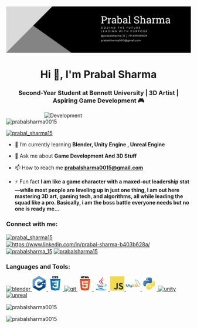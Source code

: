 ![logo](https://github.com/PrabalSharma0015/PrabalSharma0015/blob/main/Banner.jpeg)
<h1 align="center">Hi 👋, I'm Prabal Sharma</h1>
<h3 align="center">Second-Year Student at Bennett University | 3D Artist | Aspiring Game Development 🎮</h3>
<img align="right" alt="Development" width="400" src="https://i.pinimg.com/originals/cc/33/cd/cc33cdb7eff28957027a2eb858dbcf94.gif">

<p align="left"> <img src="https://komarev.com/ghpvc/?username=prabalsharma0015&label=Profile%20views&color=0e75b6&style=flat" alt="prabalsharma0015" /> </p>

<p align="left"> <a href="https://twitter.com/prabal_sharma15" target="blank"><img src="https://img.shields.io/twitter/follow/prabal_sharma15?logo=twitter&style=for-the-badge" alt="prabal_sharma15" /></a> </p>

- 🌱 I’m currently learning **Blender, Unity Engine , Unreal Engine**

- 💬 Ask me about **Game Development And 3D Stuff**

- 📫 How to reach me **prabalsharma0015@gmail.com**

- ⚡ Fun fact **I am like a game character with a maxed-out leadership stat—while most people are leveling up in just one thing, I am out here mastering 3D art, gaming tech, and algorithms, all while leading the squad like a pro. Basically, i am the boss battle everyone needs but no one is ready me...**

<h3 align="left">Connect with me:</h3>
<p align="left">
<a href="https://twitter.com/prabal_sharma15" target="blank"><img align="center" src="https://raw.githubusercontent.com/rahuldkjain/github-profile-readme-generator/master/src/images/icons/Social/twitter.svg" alt="prabal_sharma15" height="30" width="40" /></a>
<a href="https://www.linkedin.com/in/prabal-sharma-b403b628a/"><img align="center" src="https://raw.githubusercontent.com/rahuldkjain/github-profile-readme-generator/master/src/images/icons/Social/linked-in-alt.svg" alt="https://www.linkedin.com/in/prabal-sharma-b403b628a/" height="30" width="40" /></a>
<a href="https://instagram.com/prabalsharma_15" target="blank"><img align="center" src="https://raw.githubusercontent.com/rahuldkjain/github-profile-readme-generator/master/src/images/icons/Social/instagram.svg" alt="prabalsharma_15" height="30" width="40" /></a>
<a href="https://www.leetcode.com/prabalsharma15" target="blank"><img align="center" src="https://raw.githubusercontent.com/rahuldkjain/github-profile-readme-generator/master/src/images/icons/Social/leet-code.svg" alt="prabalsharma15" height="30" width="40" /></a>
</p>

<h3 align="left">Languages and Tools:</h3>
<p align="left"> <a href="https://www.blender.org/" target="_blank" rel="noreferrer"> <img src="https://download.blender.org/branding/community/blender_community_badge_white.svg" alt="blender" width="40" height="40"/> </a> <a href="https://www.w3schools.com/cpp/" target="_blank" rel="noreferrer"> <img src="https://raw.githubusercontent.com/devicons/devicon/master/icons/cplusplus/cplusplus-original.svg" alt="cplusplus" width="40" height="40"/> </a> <a href="https://www.w3schools.com/css/" target="_blank" rel="noreferrer"> <img src="https://raw.githubusercontent.com/devicons/devicon/master/icons/css3/css3-original-wordmark.svg" alt="css3" width="40" height="40"/> </a> <a href="https://git-scm.com/" target="_blank" rel="noreferrer"> <img src="https://www.vectorlogo.zone/logos/git-scm/git-scm-icon.svg" alt="git" width="40" height="40"/> </a> <a href="https://www.w3.org/html/" target="_blank" rel="noreferrer"> <img src="https://raw.githubusercontent.com/devicons/devicon/master/icons/html5/html5-original-wordmark.svg" alt="html5" width="40" height="40"/> </a> <a href="https://www.java.com" target="_blank" rel="noreferrer"> <img src="https://raw.githubusercontent.com/devicons/devicon/master/icons/java/java-original.svg" alt="java" width="40" height="40"/> </a> <a href="https://developer.mozilla.org/en-US/docs/Web/JavaScript" target="_blank" rel="noreferrer"> <img src="https://raw.githubusercontent.com/devicons/devicon/master/icons/javascript/javascript-original.svg" alt="javascript" width="40" height="40"/> </a> <a href="https://www.mysql.com/" target="_blank" rel="noreferrer"> <img src="https://raw.githubusercontent.com/devicons/devicon/master/icons/mysql/mysql-original-wordmark.svg" alt="mysql" width="40" height="40"/> </a> <a href="https://www.python.org" target="_blank" rel="noreferrer"> <img src="https://raw.githubusercontent.com/devicons/devicon/master/icons/python/python-original.svg" alt="python" width="40" height="40"/> </a> <a href="https://unity.com/" target="_blank" rel="noreferrer"> <img src="https://www.vectorlogo.zone/logos/unity3d/unity3d-icon.svg" alt="unity" width="40" height="40"/> </a> <a href="https://unrealengine.com/" target="_blank" rel="noreferrer"> <img src="https://raw.githubusercontent.com/kenangundogan/fontisto/036b7eca71aab1bef8e6a0518f7329f13ed62f6b/icons/svg/brand/unreal-engine.svg" alt="unreal" width="40" height="40"/> </a> </p>

<p><img align="center" src="https://github-readme-stats.vercel.app/api/top-langs?username=prabalsharma0015&show_icons=true&locale=en&layout=compact" alt="prabalsharma0015" /></p>

<p><img align="center" src="https://github-readme-streak-stats.herokuapp.com/?user=prabalsharma0015&" alt="prabalsharma0015" /></p>
